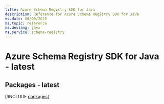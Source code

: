 ```yaml
---
title: Azure Schema Registry SDK for Java
description: Reference for Azure Schema Registry SDK for Java
ms.date: 06/09/2025
ms.topic: reference
ms.devlang: java
ms.service: schema-registry
---
```

# Azure Schema Registry SDK for Java - latest
## Packages - latest
[!INCLUDE [packages](schema-registry-index.md)]